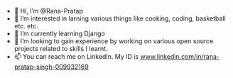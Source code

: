 - 👋 Hi, I’m @Rana-Pratap
- 👀 I’m interested in larning various things like cooking, coding, basketball etc. etc.
- 🌱 I’m currently learning Django
- 💞️ I’m looking to gain experience by working on various open source projects related to skills I learnt.
- 📫 You can reach me on LinkedIn. My ID is www.linkedin.com/in/rana-pratap-singh-009932169

<!---
Rana-Pratap/Rana-Pratap is a ✨ special ✨ repository because its `README.md` (this file) appears on your GitHub profile.
You can click the Preview link to take a look at your changes.
--->
